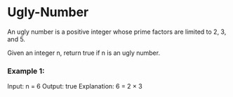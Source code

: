 # Ugly-Number


An ugly number is a positive integer whose prime factors are limited to 2, 3, and 5.

Given an integer n, return true if n is an ugly number.

 

### Example 1:

Input: n = 6
Output: true
Explanation: 6 = 2 × 3
